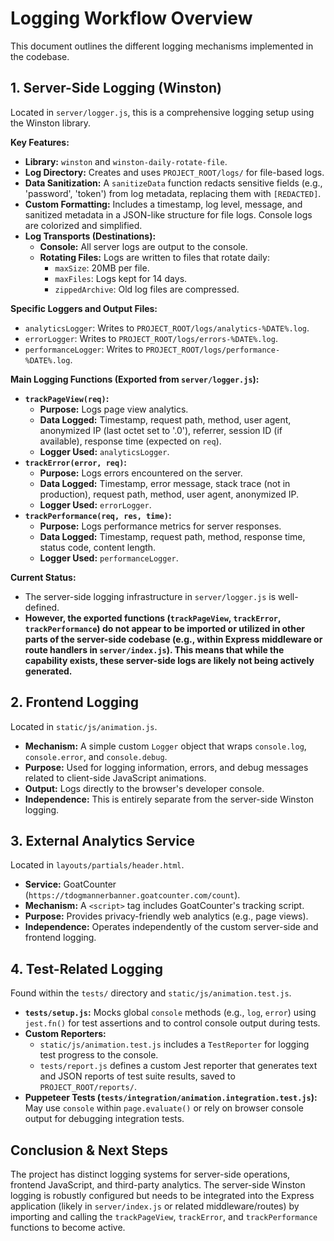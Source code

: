 # Logging Workflow Overview

This document outlines the different logging mechanisms implemented in the codebase.

## 1. Server-Side Logging (Winston)

Located in `server/logger.js`, this is a comprehensive logging setup using the Winston library.

**Key Features:**

*   **Library:** `winston` and `winston-daily-rotate-file`.
*   **Log Directory:** Creates and uses `PROJECT_ROOT/logs/` for file-based logs.
*   **Data Sanitization:** A `sanitizeData` function redacts sensitive fields (e.g., 'password', 'token') from log metadata, replacing them with `[REDACTED]`.
*   **Custom Formatting:** Includes a timestamp, log level, message, and sanitized metadata in a JSON-like structure for file logs. Console logs are colorized and simplified.
*   **Log Transports (Destinations):**
    *   **Console:** All server logs are output to the console.
    *   **Rotating Files:** Logs are written to files that rotate daily:
        *   `maxSize`: 20MB per file.
        *   `maxFiles`: Logs kept for 14 days.
        *   `zippedArchive`: Old log files are compressed.

**Specific Loggers and Output Files:**

*   `analyticsLogger`: Writes to `PROJECT_ROOT/logs/analytics-%DATE%.log`.
*   `errorLogger`: Writes to `PROJECT_ROOT/logs/errors-%DATE%.log`.
*   `performanceLogger`: Writes to `PROJECT_ROOT/logs/performance-%DATE%.log`.

**Main Logging Functions (Exported from `server/logger.js`):**

*   **`trackPageView(req)`:**
    *   **Purpose:** Logs page view analytics.
    *   **Data Logged:** Timestamp, request path, method, user agent, anonymized IP (last octet set to '.0'), referrer, session ID (if available), response time (expected on `req`).
    *   **Logger Used:** `analyticsLogger`.
*   **`trackError(error, req)`:**
    *   **Purpose:** Logs errors encountered on the server.
    *   **Data Logged:** Timestamp, error message, stack trace (not in production), request path, method, user agent, anonymized IP.
    *   **Logger Used:** `errorLogger`.
*   **`trackPerformance(req, res, time)`:**
    *   **Purpose:** Logs performance metrics for server responses.
    *   **Data Logged:** Timestamp, request path, method, response time, status code, content length.
    *   **Logger Used:** `performanceLogger`.

**Current Status:**
*   The server-side logging infrastructure in `server/logger.js` is well-defined.
*   **However, the exported functions (`trackPageView`, `trackError`, `trackPerformance`) do not appear to be imported or utilized in other parts of the server-side codebase (e.g., within Express middleware or route handlers in `server/index.js`). This means that while the capability exists, these server-side logs are likely not being actively generated.**

## 2. Frontend Logging

Located in `static/js/animation.js`.

*   **Mechanism:** A simple custom `Logger` object that wraps `console.log`, `console.error`, and `console.debug`.
*   **Purpose:** Used for logging information, errors, and debug messages related to client-side JavaScript animations.
*   **Output:** Logs directly to the browser's developer console.
*   **Independence:** This is entirely separate from the server-side Winston logging.

## 3. External Analytics Service

Located in `layouts/partials/header.html`.

*   **Service:** GoatCounter (`https://tdogmannerbanner.goatcounter.com/count`).
*   **Mechanism:** A `<script>` tag includes GoatCounter's tracking script.
*   **Purpose:** Provides privacy-friendly web analytics (e.g., page views).
*   **Independence:** Operates independently of the custom server-side and frontend logging.

## 4. Test-Related Logging

Found within the `tests/` directory and `static/js/animation.test.js`.

*   **`tests/setup.js`:** Mocks global `console` methods (e.g., `log`, `error`) using `jest.fn()` for test assertions and to control console output during tests.
*   **Custom Reporters:**
    *   `static/js/animation.test.js` includes a `TestReporter` for logging test progress to the console.
    *   `tests/report.js` defines a custom Jest reporter that generates text and JSON reports of test suite results, saved to `PROJECT_ROOT/reports/`.
*   **Puppeteer Tests (`tests/integration/animation.integration.test.js`):** May use `console` within `page.evaluate()` or rely on browser console output for debugging integration tests.

## Conclusion & Next Steps

The project has distinct logging systems for server-side operations, frontend JavaScript, and third-party analytics. The server-side Winston logging is robustly configured but needs to be integrated into the Express application (likely in `server/index.js` or related middleware/routes) by importing and calling the `trackPageView`, `trackError`, and `trackPerformance` functions to become active. 